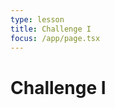```yaml
---
type: lesson
title: Challenge I
focus: /app/page.tsx
---
```


# Challenge I

<LocalStorage client:load />
<Prettier client:load />

